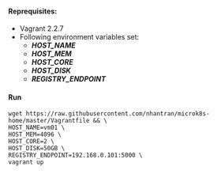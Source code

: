 #### Reprequisites:
  * Vagrant 2.2.7
  * Following environment variables set:
    * __*HOST_NAME*__
    * __*HOST_MEM*__
    * __*HOST_CORE*__
    * __*HOST_DISK*__
    * __*REGISTRY_ENDPOINT*__

#### Run
```
wget https://raw.githubusercontent.com/nhantran/microk8s-home/master/Vagrantfile && \
HOST_NAME=vm01 \
HOST_MEM=4096 \
HOST_CORE=2 \
HOST_DISK=50GB \
REGISTRY_ENDPOINT=192.168.0.101:5000 \
vagrant up
```
